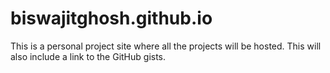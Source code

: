 # biswajitghosh.github.io
This is a personal project site where all the projects will be hosted. This will also include a link to the GitHub gists.
